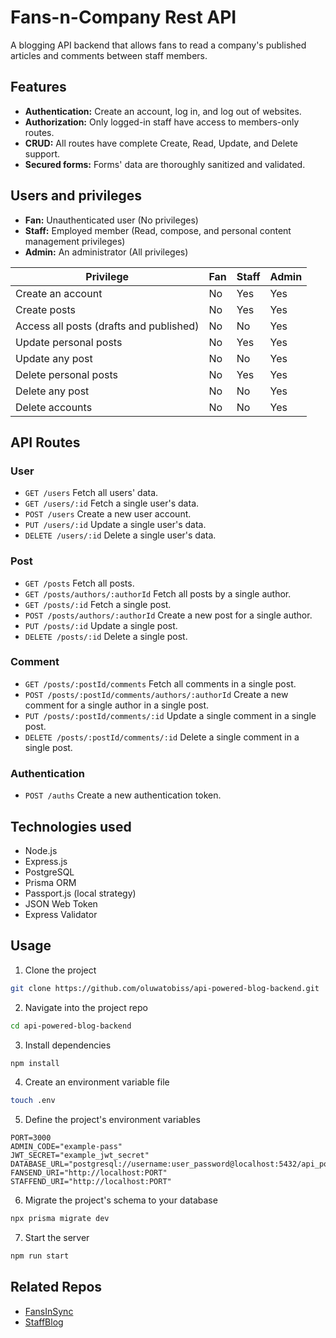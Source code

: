 # Fans-n-Company Rest API

A blogging API backend that allows fans to read a company's published articles and comments between staff members.

## Features

- **Authentication:** Create an account, log in, and log out of websites.
- **Authorization:** Only logged-in staff have access to members-only routes.
- **CRUD:** All routes have complete Create, Read, Update, and Delete support.
- **Secured forms:** Forms' data are thoroughly sanitized and validated.

## Users and privileges

- **Fan:** Unauthenticated user (No privileges)
- **Staff:** Employed member (Read, compose, and personal content management privileges)
- **Admin:** An administrator (All privileges)

| Privilege                               | Fan | Staff | Admin |
| --------------------------------------- | --- | ----- | ----- |
| Create an account                       | No  | Yes   | Yes   |
| Create posts                            | No  | Yes   | Yes   |
| Access all posts (drafts and published) | No  | No    | Yes   |
| Update personal posts                   | No  | Yes   | Yes   |
| Update any post                         | No  | No    | Yes   |
| Delete personal posts                   | No  | Yes   | Yes   |
| Delete any post                         | No  | No    | Yes   |
| Delete accounts                         | No  | No    | Yes   |

## API Routes

### User

- `GET /users` Fetch all users' data.
- `GET /users/:id` Fetch a single user's data.
- `POST /users` Create a new user account.
- `PUT /users/:id` Update a single user's data.
- `DELETE /users/:id` Delete a single user's data.

### Post

- `GET /posts` Fetch all posts.
- `GET /posts/authors/:authorId` Fetch all posts by a single author.
- `GET /posts/:id` Fetch a single post.
- `POST /posts/authors/:authorId` Create a new post for a single author.
- `PUT /posts/:id` Update a single post.
- `DELETE /posts/:id` Delete a single post.

### Comment

- `GET /posts/:postId/comments` Fetch all comments in a single post.
- `POST /posts/:postId/comments/authors/:authorId` Create a new comment for a single author in a single post.
- `PUT /posts/:postId/comments/:id` Update a single comment in a single post.
- `DELETE /posts/:postId/comments/:id` Delete a single comment in a single post.

### Authentication

- `POST /auths` Create a new authentication token.

## Technologies used

- Node.js
- Express.js
- PostgreSQL
- Prisma ORM
- Passport.js (local strategy)
- JSON Web Token
- Express Validator

## Usage

1. Clone the project

```bash
git clone https://github.com/oluwatobiss/api-powered-blog-backend.git
```

2. Navigate into the project repo

```bash
cd api-powered-blog-backend
```

3. Install dependencies

```bash
npm install
```

4. Create an environment variable file

```bash
touch .env
```

5. Define the project's environment variables

```
PORT=3000
ADMIN_CODE="example-pass"
JWT_SECRET="example_jwt_secret"
DATABASE_URL="postgresql://username:user_password@localhost:5432/api_powered_blog_backend"
FANSEND_URI="http://localhost:PORT"
STAFFEND_URI="http://localhost:PORT"
```

6. Migrate the project's schema to your database

```bash
npx prisma migrate dev
```

7. Start the server

```bash
npm run start
```

## Related Repos

- [FansInSync](https://github.com/oluwatobiss/api-powered-blog-website)
- [StaffBlog](https://github.com/oluwatobiss/api-powered-blog-editor)
